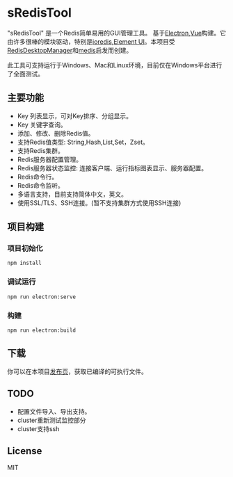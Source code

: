 # sRedisTool

"sRedisTool" 是一个Redis简单易用的GUI管理工具。 基于[Electron](https://github.com/atom/electron),[Vue](https://vuejs.org/)构建。它由许多很棒的模块驱动，特别是[ioredis](https://github.com/luin/ioredis),[Element UI](https://element.eleme.io/)。本项目受[RedisDesktopManager](https://resp.app/)和[medis](https://github.com/luin/medis)启发而创建。

此工具可支持运行于Windows、Mac和Linux环境，目前仅在Windows平台进行了全面测试。

## 主要功能
* Key 列表显示，可对Key排序、分组显示。
* Key 关键字查询。
* 添加、修改、删除Redis值。
* 支持Redis值类型: String,Hash,List,Set，Zset。
* 支持Redis集群。
* Redis服务器配置管理。
* Redis服务器状态监控: 连接客户端、运行指标图表显示、服务器配置。
* Redis命令行。
* Redis命令监听。
* 多语言支持，目前支持简体中文，英文。
* 使用SSL/TLS、SSH连接。(暂不支持集群方式使用SSH连接)

## 项目构建
### 项目初始化

```
npm install
```

### 调试运行
```
npm run electron:serve
```

### 构建
```
npm run electron:build
```

## 下载
你可以在本项目[发布页](https://github.com/programsimon/sRedisTool/releases)，获取已编译的可执行文件。

## TODO
* 配置文件导入、导出支持。
* cluster重新测试监控部分
* cluster支持ssh

## License

MIT